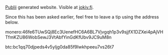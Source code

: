[Publii](https://getpublii.com/) generated website. Visible at [jokiv.fi](https://jokiv.fi).

Since this has been asked earlier, feel free to leave a tip using the address below.

monero:46fe6TUwSQj8Ec3UenefHC6A6BL7Vjvgqh1p3v9sjjfX1DZXei4pAjVHTfmKZU86WobSewJ3VtAbfYinGdKfUbv9JC9uM8n

btc:bc1qq70djpeds4v5yljg0da85f9lwkhpeeu7vs26t7
